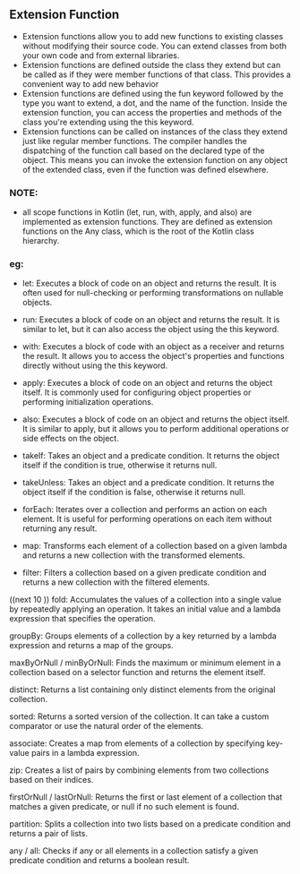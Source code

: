 ## Extension Function
- Extension functions allow you to add new functions to existing classes without modifying their source code. 
            You can extend classes from both your own code and from external libraries.
- Extension functions are defined outside the class they extend but can be called as if they were member functions of that class. 
            This provides a convenient way to add new behavior 
- Extension functions are defined using the fun keyword followed by the type you want to extend, a dot, and the name of the function. 
             Inside the extension function, you can access the properties and methods of the class you're extending using the this keyword.
- Extension functions can be called on instances of the class they extend just like regular member functions. 
             The compiler handles the dispatching of the function call based on the declared type of the object. 
             This means you can invoke the extension function on any object of the extended class, even if the function was defined elsewhere.


### NOTE:
- all scope functions in Kotlin (let, run, with, apply, and also) are implemented as extension functions. They are defined as extension functions on the Any class, which is the root of the Kotlin class hierarchy.

### eg: 
- let: Executes a block of code on an object and returns the result. It is often used for null-checking or performing transformations on nullable objects.

- run: Executes a block of code on an object and returns the result. It is similar to let, but it can also access the object using the this keyword.

- with: Executes a block of code with an object as a receiver and returns the result. It allows you to access the object's properties and functions directly without using the this keyword.

- apply: Executes a block of code on an object and returns the object itself. It is commonly used for configuring object properties or performing initialization operations.

- also: Executes a block of code on an object and returns the object itself. It is similar to apply, but it allows you to perform additional operations or side effects on the object.

- takeIf: Takes an object and a predicate condition. It returns the object itself if the condition is true, otherwise it returns null.

- takeUnless: Takes an object and a predicate condition. It returns the object itself if the condition is false, otherwise it returns null.

- forEach: Iterates over a collection and performs an action on each element. It is useful for performing operations on each item without returning any result.

- map: Transforms each element of a collection based on a given lambda and returns a new collection with the transformed elements.

- filter: Filters a collection based on a given predicate condition and returns a new collection with the filtered elements.

((next 10 ))
fold: Accumulates the values of a collection into a single value by repeatedly applying an operation. It takes an initial value and a lambda expression that specifies the operation.

groupBy: Groups elements of a collection by a key returned by a lambda expression and returns a map of the groups.

maxByOrNull / minByOrNull: Finds the maximum or minimum element in a collection based on a selector function and returns the element itself.

distinct: Returns a list containing only distinct elements from the original collection.

sorted: Returns a sorted version of the collection. It can take a custom comparator or use the natural order of the elements.

associate: Creates a map from elements of a collection by specifying key-value pairs in a lambda expression.

zip: Creates a list of pairs by combining elements from two collections based on their indices.

firstOrNull / lastOrNull: Returns the first or last element of a collection that matches a given predicate, or null if no such element is found.

partition: Splits a collection into two lists based on a predicate condition and returns a pair of lists.

any / all: Checks if any or all elements in a collection satisfy a given predicate condition and returns a boolean result.
